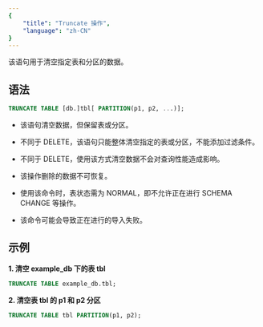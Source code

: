 ```yaml
---
{
    "title": "Truncate 操作",
    "language": "zh-CN"
}
---
```


该语句用于清空指定表和分区的数据。

## 语法

```sql
TRUNCATE TABLE [db.]tbl[ PARTITION(p1, p2, ...)];
```

- 该语句清空数据，但保留表或分区。

- 不同于 DELETE，该语句只能整体清空指定的表或分区，不能添加过滤条件。

- 不同于 DELETE，使用该方式清空数据不会对查询性能造成影响。

- 该操作删除的数据不可恢复。

- 使用该命令时，表状态需为 NORMAL，即不允许正在进行 SCHEMA CHANGE 等操作。

- 该命令可能会导致正在进行的导入失败。

## 示例

**1. 清空 example_db 下的表 tbl**

```SQL
TRUNCATE TABLE example_db.tbl;
```

**2. 清空表 tbl 的 p1 和 p2 分区**

```SQL
TRUNCATE TABLE tbl PARTITION(p1, p2);
```